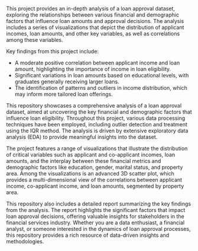 This project provides an in-depth analysis of a loan approval dataset, exploring the relationships between various financial and demographic factors that influence loan amounts and approval decisions. The analysis includes a series of visualizations that depict the distribution of applicant incomes, loan amounts, and other key variables, as well as correlations among these variables.

Key findings from this project include:

- A moderate positive correlation between applicant income and loan amount, highlighting the importance of income in loan eligibility.
- Significant variations in loan amounts based on educational levels, with graduates generally receiving larger loans.
- The identification of patterns and outliers in income distribution, which may inform more tailored loan offerings.

This repository showcases a comprehensive analysis of a loan approval dataset, aimed at uncovering the key financial and demographic factors that influence loan eligibility. Throughout this project, various data processing techniques have been employed, including outlier detection and treatment using the IQR method. The analysis is driven by extensive exploratory data analysis (EDA) to provide meaningful insights into the dataset.

The project features a range of visualizations that illustrate the distribution of critical variables such as applicant and co-applicant incomes, loan amounts, and the interplay between these financial metrics and demographic factors like education, gender, marital status, and property area. Among the visualizations is an advanced 3D scatter plot, which provides a multi-dimensional view of the correlations between applicant income, co-applicant income, and loan amounts, segmented by property area.

This repository also includes a detailed report summarizing the key findings from the analysis. The report highlights the significant factors that impact loan approval decisions, offering valuable insights for stakeholders in the financial services industry. Whether you are a data enthusiast, a financial analyst, or someone interested in the dynamics of loan approval processes, this repository provides a rich resource of data-driven insights and methodologies.
